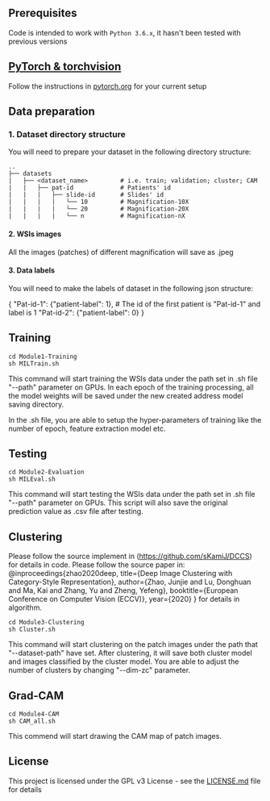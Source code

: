## Prerequisites
Code is intended to work with ```Python 3.6.x```,  it hasn't been tested with previous versions

## [PyTorch & torchvision](http://pytorch.org/)
Follow the instructions in [pytorch.org](http://pytorch.org) for your current setup

## Data preparation
### 1. Dataset directory structure
You will need to prepare your dataset in the following directory structure:

    ..
    ├── datasets                   
    |   ├── <dataset_name>         # i.e. train; validation; cluster; CAM
    |   |   ├── pat-id             # Patients' id
    |   |   |   ├── slide-id       # Slides' id
    |   |   |   |   └── 10         # Magnification-10X
    |   |   |   |   └── 20         # Magnification-20X
    |   |   |   |   └── n          # Magnification-nX
	
#### 2. WSIs images
All the images (patches) of different magnification will save as .jpeg

#### 3. Data labels
You will need to make the labels of dataset in the following json structure:

{
	"Pat-id-1": {"patient-label": 1},          # The id of the first patient is "Pat-id-1" and label is 1
	"Pat-id-2": {"patient-label": 0}
}

## Training
```
cd Module1-Training
sh MILTrain.sh
```
This command will start training the WSIs data under the path set in .sh file "--path" parameter on GPUs. In each epoch of the training processing, all the model weights will be saved under the new created address model saving directory.

In the .sh file, you are able to setup the hyper-parameters of training like the number of epoch, feature extraction model etc.

## Testing
```
cd Module2-Evaluation
sh MILEval.sh
```
This command will start testing the WSIs data under the path set in .sh file "--path" parameter on GPUs. This script will also save the original prediction value as .csv file after testing.

## Clustering
Please follow the source implement in (https://github.com/sKamiJ/DCCS) for details in code.
Please follow the source paper in:
@inproceedings{zhao2020deep,
  title={Deep Image Clustering with Category-Style Representation},
  author={Zhao, Junjie and Lu, Donghuan and Ma, Kai and Zhang, Yu and Zheng, Yefeng},
  booktitle={European Conference on Computer Vision (ECCV)},
  year={2020}
}
for details in algorithm.
```
cd Module3-Clustering
sh Cluster.sh
```
This command will start clustering on the patch images under the path that "--dataset-path" have set. After clustering, it will save both cluster model and images classified by the cluster model. You are able to adjust the number of clusters by changing "--dim-zc" parameter. 

## Grad-CAM
```
cd Module4-CAM
sh CAM_all.sh
```
This commend will start drawing the CAM map of patch images.

## License
This project is licensed under the GPL v3 License - see the [LICENSE.md](LICENSE.md) file for details

